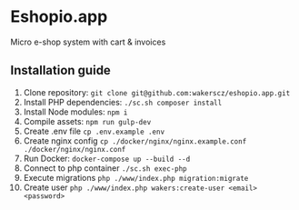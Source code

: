 # Eshopio.app
Micro e-shop system with cart & invoices

## Installation guide
1. Clone repository: `git clone git@github.com:wakerscz/eshopio.app.git`
1. Install PHP dependencies: `./sc.sh composer install`
1. Install Node modules: `npm i`
1. Compile assets: `npm run gulp-dev`
1. Create .env file `cp .env.example .env`
1. Create nginx config `cp ./docker/nginx/nginx.example.conf ./docker/nginx/nginx.conf`
1. Run Docker: `docker-compose up --build --d`
1. Connect to php container `./sc.sh exec-php`
1. Execute migrations `php ./www/index.php migration:migrate`
1. Create user `php ./www/index.php wakers:create-user <email> <password>`